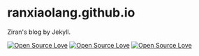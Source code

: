# ranxiaolang.github.io
Ziran's blog by Jekyll.

[![Open Source Love](https://badges.frapsoft.com/os/v1/open-source.png?v=103)](https://github.com/ranxiaolang/ranxiaolang.github.io/)
[![Open Source Love](https://badges.frapsoft.com/os/v2/open-source.png?v=103)](https://github.com/ranxiaolang/ranxiaolang.github.io/) 
[![Open Source Love](https://badges.frapsoft.com/os/v3/open-source.png?v=103)](https://github.com/ranxiaolang/ranxiaolang.github.io/)
